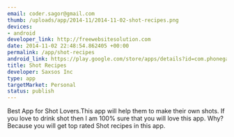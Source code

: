 ```yaml
--- 
email: coder.sagor@gmail.com
thumb: /uploads/app/2014-11/2014-11-02-shot-recipes.png
devices: 
- android
developer_link: http://freewebsitesolution.com
date: 2014-11-02 22:48:54.862405 +00:00
permalink: /app/shot-recipes
android_link: https://play.google.com/store/apps/details?id=com.phonegap.shotrecipes
title: Shot Recipes
developer: Saxsos Inc
type: app
targetMarket: Personal
status: publish
---
```


Best App for Shot Lovers.This app will help them to make their own shots.
If you love to drink shot then I am 100% sure that you will love this app.
Why?
Because you will get top rated Shot recipes in this app.

